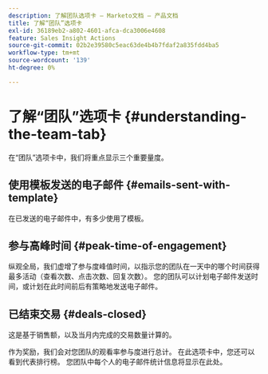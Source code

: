 ```yaml
---
description: 了解团队选项卡 — Marketo文档 — 产品文档
title: 了解“团队”选项卡
exl-id: 36189eb2-a802-4601-afca-dca3006e4608
feature: Sales Insight Actions
source-git-commit: 02b2e39580c5eac63de4b4b7fdaf2a835fdd4ba5
workflow-type: tm+mt
source-wordcount: '139'
ht-degree: 0%

---
```


# 了解“团队”选项卡 {#understanding-the-team-tab}

在“团队”选项卡中，我们将重点显示三个重要量度。

## 使用模板发送的电子邮件 {#emails-sent-with-template}

在已发送的电子邮件中，有多少使用了模板。

## 参与高峰时间 {#peak-time-of-engagement}

纵观全局，我们虚增了参与度峰值时间，以指示您的团队在一天中的哪个时间获得最多活动（查看次数、点击次数、回复次数）。 您的团队可以计划电子邮件发送时间，或计划在此时间前后有策略地发送电子邮件。

## 已结束交易 {#deals-closed}

这是基于销售额，以及当月内完成的交易数量计算的。

作为奖励，我们会对您团队的观看率参与度进行总计。 在此选项卡中，您还可以看到代表排行榜。 您团队中每个人的电子邮件统计信息将显示在此处。
